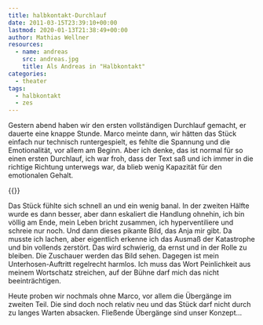 ```yaml
---
title: halbkontakt-​​Durchlauf
date: 2011-03-15T23:39:10+00:00
lastmod: 2020-01-13T21:38:49+00:00
author: Mathias Wellner
resources:
  - name: andreas
    src: andreas.jpg
    title: Als Andreas in "Halbkontakt"
categories:
  - theater
tags:
  - halbkontakt
  - zes
---
```

Gestern abend haben wir den ersten vollständigen Durchlauf gemacht, er dauerte eine knappe Stunde. Marco meinte dann, wir hätten das Stück einfach nur technisch runtergespielt, es fehlte die Spannung und die Emotionalität, vor allem am Beginn. Aber ich denke, das ist normal für so einen ersten Durchlauf, ich war froh, dass der Text saß und ich immer in die richtige Richtung unterwegs war, da blieb wenig Kapazität für den emotionalen Gehalt. 
<!--more-->

{{<responsive-image name="andreas">}}

Das Stück fühlte sich schnell an und ein wenig banal. In der zweiten Hälfte wurde es dann besser, aber dann eskaliert die Handlung ohnehin, ich bin völlig am Ende, mein Leben bricht zusammen, ich hyperventiliere und schreie nur noch. Und dann dieses pikante Bild, das Anja mir gibt. Da musste ich lachen, aber eigentlich erkenne ich das Ausmaß der Katastrophe und bin vollends zerstört. Das wird schwierig, da ernst und in der Rolle zu bleiben. Die Zuschauer werden das Bild sehen. Dagegen ist mein Unterhosen-Auftritt regelrecht harmlos. Ich muss das Wort Peinlichkeit aus meinem Wortschatz streichen, auf der Bühne darf mich das nicht beeinträchtigen. 

Heute proben wir nochmals ohne Marco, vor allem die Übergänge im zweiten Teil. Die sind doch noch relativ neu und das Stück darf nicht durch zu langes Warten absacken. Fließende Übergänge sind unser Konzept&#8230;